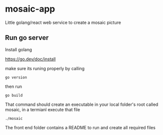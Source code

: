 # mosaic-app
Little golang/react web service to create a mosaic picture

## Run go server
Install golang

https://go.dev/doc/install

make sure its runing properly by calling
```
go version
```
then run 
```
go build
```
That command should create an executable in your local folder's root called mosaic, in a termianl execute that file
```
./mosaic
```
The front end folder contains a README to run and create all required files